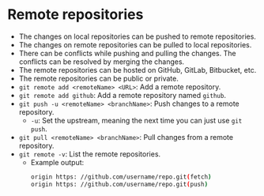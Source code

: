# Remote repositories

- The changes on local repositories can be pushed to remote repositories.
- The changes on remote repositories can be pulled to local repositories.
- There can be conflicts while pushing and pulling the changes. The conflicts can be resolved by merging the changes.
- The remote repositories can be hosted on GitHub, GitLab, Bitbucket, etc.
- The remote repositories can be public or private.
- `git remote add <remoteName> <URL>`: Add a remote repository.
- `git remote add github`: Add a remote repository named `github`.
- `git push -u <remoteName> <branchName>`: Push changes to a remote repository.
  - `-u`: Set the upstream, meaning the next time you can just use `git push`.
- `git pull <remoteName> <branchName>`: Pull changes from a remote repository.
- `git remote -v`: List the remote repositories.
  - Example output:
    ```bash
    origin https: //github.com/username/repo.git(fetch)
    origin https: //github.com/username/repo.git(push)
    ```
